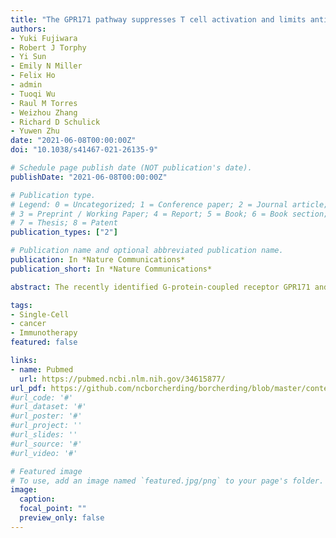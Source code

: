 ```yaml
---
title: "The GPR171 pathway suppresses T cell activation and limits antitumor immunity"
authors:
- Yuki Fujiwara
- Robert J Torphy
- Yi Sun
- Emily N Miller
- Felix Ho
- admin
- Tuoqi Wu
- Raul M Torres
- Weizhou Zhang
- Richard D Schulick
- Yuwen Zhu
date: "2021-06-08T00:00:00Z"
doi: "10.1038/s41467-021-26135-9"

# Schedule page publish date (NOT publication's date).
publishDate: "2021-06-08T00:00:00Z"

# Publication type.
# Legend: 0 = Uncategorized; 1 = Conference paper; 2 = Journal article;
# 3 = Preprint / Working Paper; 4 = Report; 5 = Book; 6 = Book section;
# 7 = Thesis; 8 = Patent
publication_types: ["2"]

# Publication name and optional abbreviated publication name.
publication: In *Nature Communications*
publication_short: In *Nature Communications*

abstract: The recently identified G-protein-coupled receptor GPR171 and its ligand BigLEN are thought to regulate food uptake and anxiety. Though GPR171 is commonly used as a T cell signature gene in transcriptomic studies, its potential role in T cell immunity has not been explored. Here we show that GPR171 is transcribed in T cells and its protein expression is induced upon antigen stimulation. The neuropeptide ligand BigLEN interacts with GPR171 to suppress T cell receptor-mediated signalling pathways and to inhibit T cell proliferation. Loss of GPR171 in T cells leads to hyperactivity to antigen stimulation and GPR171 knockout mice exhibit enhanced antitumor immunity. Blockade of GPR171 signalling by an antagonist promotes antitumor T cell immunity and improves immune checkpoint blockade therapies. Together, our study identifies the GPR171/BigLEN axis as a T cell checkpoint pathway that can be modulated for cancer immunotherapy.

tags:
- Single-Cell
- cancer
- Immunotherapy
featured: false

links:
- name: Pubmed
  url: https://pubmed.ncbi.nlm.nih.gov/34615877/
url_pdf: https://github.com/ncborcherding/borcherding/blob/master/content/publication/fujiwara2021GPR171/fujiwara2021GPR171.pdf
#url_code: '#'
#url_dataset: '#'
#url_poster: '#'
#url_project: ''
#url_slides: ''
#url_source: '#'
#url_video: '#'

# Featured image
# To use, add an image named `featured.jpg/png` to your page's folder. 
image:
  caption: 
  focal_point: ""
  preview_only: false
---
```


